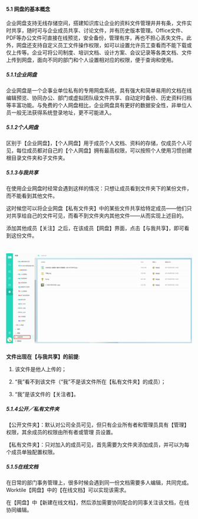 #### 5.1 网盘的基本概念

企业网盘支持无线存储空间，搭建知识库让企业的资料文件管理井井有条，文件实时共享，随时可与企业成员共享、讨论文件，并有历史版本管理。Office文件、PDF等办公文件可直接在线预览，安全备份，管理有序，再也不担心丢失文件。此外，网盘还支持自定义员工文件操作权限，如可以设置允许员工查看而不能下载或仅上传等。企业可将公司制度、培训文档、设计方案、会议记录等各类文档、文件上传到网盘，面向不同的部门和个人设置相对应的权限，便于查询和使用。

##### 5.1.1企业网盘

企业网盘是一个企事业单位私有的专用网盘系统，具有强大和简单易用的文档在线编辑预览、协同办公、部门或虚拟团队级文件共享、自动定时备份、历史资料归档等丰富功能。与免费的个人网盘相比，企业网盘具有更好的数据安全性，非单位人员一般无法获得系统登录地址，更不可能进入。

##### 5.1.2个人网盘

区别于【企业网盘】，【个人网盘】用于成员个人文档、资料的存储，仅成员个人可见，每位成员都对自己的【个人网盘】拥有最高权限，可以按照个人使用习惯创建根目录文件夹和子文件夹。

##### 5.1.3与我共享

在使用企业网盘时经常会遇到这样的情况：只想让成员看到文件夹下的某份文件，而不能看到其他文件。

这时候您可以将企业网盘【私有文件夹】中的某些文件共享给特定成员——他们只对共享给自己的文件可见，而看不到文件夹内其他文件——从而实现上述目的。

添加其他成员【关注】之后，在该成员【网盘】界面，点击【与我共享】，即可看到这份文件。

# ![](/assets/5.1网盘-与我共享.png)

**文件出现在【与我共享】的前提**:

1) 该文件是他人上传的； 

2) “我”看不到该文件（“我”不是该文件所在【私有文件夹】的成员）； 

3) “我”是该文件的【关注者】。


##### 5.1.4公开／私有文件夹

【公开文件夹】：默认对公司全员可见，但只有企业所有者和管理员具有【管理】权限，其余成员的权限由所有者或管理  员设置。 

【私有文件夹】：只对加入的成员可见，首先需要为文件夹添加成员，并可以为每个成员单独配置权限。


##### 5.1.5在线文档

在日常的部门事务管理上，很多时候会遇到同一份文档需要多人编辑，共同完成。Worktile【网盘】中的【在线文档】可以实现该需求。

在【网盘】中【新建在线文档】，然后添加需要协同配合的同事关注该文档，在线协同编辑。



